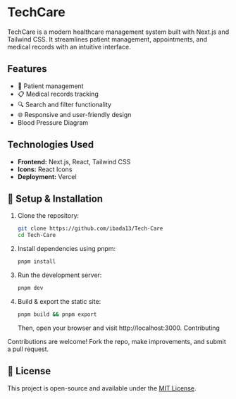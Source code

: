 # TechCare

TechCare is a modern healthcare management system built with Next.js and Tailwind CSS. It streamlines patient management, appointments, and medical records with an intuitive interface.

## Features
- 🏥 Patient management   
- 📋 Medical records tracking  
- 🔍 Search and filter functionality  
- 🌐 Responsive and user-friendly design  
- Blood Pressure Diagram
## Technologies Used
- **Frontend:** Next.js, React, Tailwind CSS  
- **Icons:** React Icons  
- **Deployment:** Vercel  

## 🚀 Setup & Installation

1. Clone the repository:
   ```bash
   git clone https://github.com/ibada13/Tech-Care
   cd Tech-Care
   ```

2. Install dependencies using pnpm:
   ```bash
   pnpm install
   ```

3. Run the development server:
   ```bash
   pnpm dev
   ```

4. Build & export the static site:
   ```bash
   pnpm build && pnpm export
   ```
   Then, open your browser and visit http://localhost:3000.
Contributing

Contributions are welcome! Fork the repo, make improvements, and submit a pull request.

## 📜 License
This project is open-source and available under the [MIT License](LICENSE).